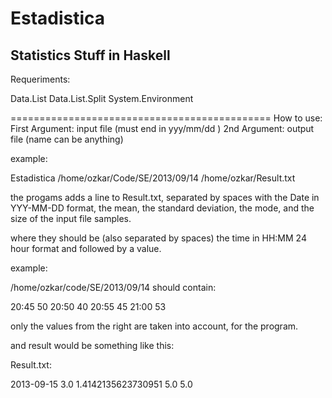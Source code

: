 Estadistica
===========

Statistics Stuff in Haskell
-----------------------------

Requeriments:

Data.List
Data.List.Split
System.Environment

=============================================
How to use:
First Argument: input file (must end in yyy/mm/dd )
2nd Argument: output file (name can be anything)

example:

Estadistica /home/ozkar/Code/SE/2013/09/14 /home/ozkar/Result.txt

the progams adds a line to Result.txt, separated by spaces with the Date in YYY-MM-DD format,
the mean, the standard deviation, the mode, and the size of the input file samples.

where they should be (also separated by spaces) the time in HH:MM 24 hour format and followed by a value.

example:

/home/ozkar/code/SE/2013/09/14 should contain:

20:45 50
20:50 40
20:55 45
21:00 53

only the values from the right are taken into account, for the program.

and result would be something like this:

Result.txt:

2013-09-15 3.0 1.4142135623730951 5.0 5.0
